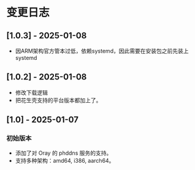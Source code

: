 # 变更日志

## [1.0.3] - 2025-01-08
 - 因ARM架构官方管本过低，依赖systemd，因此需要在安装包之前先装上systemd


## [1.0.2] - 2025-01-08
 - 修改下载逻辑
 - 把花生壳支持的平台版本都加上了。

## [1.0] - 2025-01-07
### 初始版本
- 添加了对 Oray 的 phddns 服务的支持。
- 支持多种架构：amd64, i386, aarch64。


